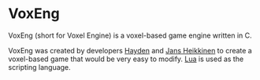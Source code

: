 # VoxEng

VoxEng (short for Voxel Engine) is a voxel-based game engine written in C.

VoxEng was created by developers [Hayden](https://github.com/asianhaydenxd) and [Jans Heikkinen](https://github.com/jansheikkinen) to create a voxel-based game that would be very easy to modify. [Lua](http://www.lua.org/) is used as the scripting language.
